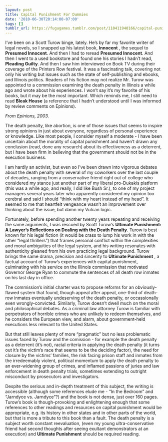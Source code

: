 ```yaml
---
layout: post
title: Capital Punishment For Dummies
date: '2010-06-30T20:14:00-07:00'
tags: []
tumblr_url: https://fugugames.tumblr.com/post/110411940166/capital-punishment-for-dummies
---
```

I’ve been on a Scott Turow binge, lately. He’s by far my favorite writer of legal novels, so I snapped up his latest book, **Innocent** , the sequel to **Presumed Innocent**. And then I had to reread **Presumed Innocent**. And then I went to a used bookstore and found one his stories I hadn’t read, **Pleading Guilty**. And then I saw him interviewed on Book TV during their coverage of the Printers Row festival. It was a fascinating talk, covering not only his writing but issues such as the state of self-publishing and ebooks, and Illinois politics. Readers of his fiction may not realize Mr. Turow was appointed to a commission examining the death penalty in Illinois a while ago and wrote about his experiences. I won’t say it’s my favorite of his books, but it may be the most important. Which reminds me, I still need to read **Bleak House** (a reference that I hadn’t understood until I was informed by review comments on Epinions).

_From Epinions, 2003._

The death penalty, like abortion, is one of those issues that seems to inspire strong opinions in just about everyone, regardless of personal experience or knowledge. Like most people, I consider myself a moderate - I have been uncertain about the morality of capital punishment and haven’t drawn any conclusion (read, done any research) about its effectiveness as a deterrent, but I have been firm in believing that the government should not be in the execution business.

I am hardly an activist, but even so I’ve been drawn into vigorous debates about the death penalty with several of my coworkers over the last couple of decades, ranging from a conservative friend right out of college who considered my stance just another part of my liberal pro-Dukakis platform (this was a while ago, and really, I did like Bush Sr.), to one of my project managers several years later who apparently considered my opinion too cerebral and said I should “think with my heart instead of my head”. It seemed to me that heartfelt vengeance wasn’t an improvement over thinking about the issue, but damn my Vulcan logic.

Fortunately, before spending another twenty years repeating and receiving the same arguments, I was rescued by Scott Turow’s **Ultimate Punishment: A Lawyer’s Reflections on Dealing with the Death Penalty**. Turow is best known for his legal fiction (it would be crass to lump his work in with the other “legal thrillers”) that frames personal conflict within the complexities and moral ambiguities of the legal system, and his writing resonates with authenticity gleaned from his own practicing legal background. Turow brings the same drama, precision and sincerity to **Ultimate Punishment** , a factual account of Turow’s experiences with capital punishment, culminating with his service on the Illinois commission that motivated Governor George Ryan to commute the sentences of all death row inmates on his last day in office.

The commission’s initial charter was to propose reforms for an obviously-flawed system that found, though appeal after appeal, one-third of death-row inmates eventually undeserving of the death penalty, or occassionally even wrongly-convicted. Similarly, Turow doesn’t dwell much on the moral and philosophical debates. As a criminal law attorney Turow is familiar with perpetrators of horrible crimes who are unlikely to redeem themselves, and he considers the European view, and alarm, about government-held executions less relevant to the United States.

But that still leaves plenty of more “pragmatic” but no less problematic issues faced by Turow and the comission - for example the death penalty as a deterrent (it’s not), racial criteria in applying the death penalty (it turns out it’s the victim’s race that seems to be the deciding factor), the need for closure by the victims’ families, the risk facing prison staff and inmates from the irredeemably violent, political momentum to apply the death penalty to an ever-widening group of crimes, and inflamed passions of juries and law enforcement in death penalty trials, sometimes extending to outright misconduct by prosecutors and investigators.

Despite the serious and in-depth treatment of this subject, the writing is accessible (although some references elude me - “In the Bedroom” and “Jarndyce vs. Jarndyce”?) and the book is not dense, just over 160 pages. Turow’s book is though-provoking and enlightening enough that some references to other readings and resources on capital punishment would be appropriate, e.g. its history in other states and in other parts of the world, but that is more a tribute to this book than a fault. The death penalty is a subject worth constant reevaluation, (even my young ultra-conservative friend had second thoughts after seeing exultant demonstrators at an execution) and **Ultimate Punishment** should be required reading.

